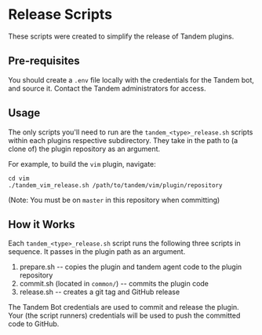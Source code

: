 # Release Scripts
These scripts were created to simplify the release of Tandem plugins.


## Pre-requisites
You should create a `.env` file locally with the credentials for the Tandem
bot, and source it.  Contact the Tandem administrators for access.

## Usage
The only scripts you'll need to run are the `tandem_<type>_release.sh` scripts
within each plugins respective subdirectory. They take in the path to (a clone
of) the plugin repository as an argument.

For example, to build the `vim` plugin, navigate:
```
cd vim
./tandem_vim_release.sh /path/to/tandem/vim/plugin/repository
```
(Note: You must be on `master` in this repository when committing)

## How it Works
Each `tandem_<type>_release.sh` script runs the following three scripts in
sequence. It passes in the plugin path as an argument.

1. prepare.sh -- copies the plugin and tandem agent code to the plugin
   repository
2. commit.sh (located in `common/`) -- commits the plugin code
3. release.sh -- creates a git tag and GitHub release

The Tandem Bot credentials are used to commit and release the plugin. Your (the
script runners) credentials will be used to push the committed code to GitHub.
